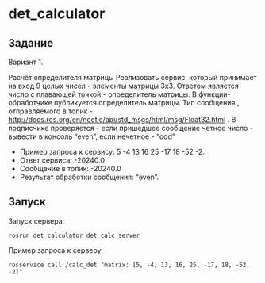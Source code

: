 # det_calculator
## Задание
Вариант 1. 

Расчёт определителя матрицы
Реализовать сервис, который принимает на вход 9 целых чисел -
элементы матрицы 3х3. Ответом является число с плавающей точкой - 
определитель матрицы. В функции-обработчике публикуется определитель
матрицы. Тип сообщения , отправляемого в топик -
http://docs.ros.org/en/noetic/api/std_msgs/html/msg/Float32.html . В
подписчике проверяется - если пришедшее сообщение четное число -
вывести в консоль “even”, если нечетное - “odd”

- Пример запроса к сервису: 5 -4 13 16 25 -17 18 -52 -2.
- Ответ сервиса: -20240.0
- Сообщение в топик: -20240.0
- Результат обработки сообщения: “even”.

## Запуск
Запуск сервера:

`rosrun det_calculator det_calc_server`

Пример запроса к серверу:

`rosservice call /calc_det "matrix: [5, -4, 13, 16, 25, -17, 18, -52, -2]"`

